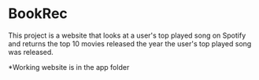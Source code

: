 # BookRec

This project is a website that looks at a user's top played song on Spotify and returns the top 10 movies released the year the user's top played song was released. 


*Working website is in the app folder
